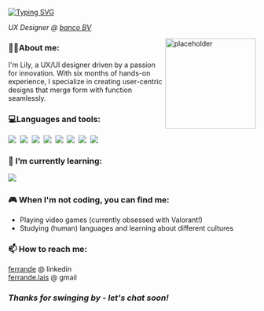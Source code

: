 <a href="https://git.io/typing-svg"><img src="https://readme-typing-svg.demolab.com?font=Fira+Code&size=32&pause=1000&color=FFEEBB&vCenter=true&repeat=false&width=435&lines=Hiya!+%F0%9F%98%8A+I'm+Lily" alt="Typing SVG" /></a>

<p><em>UX Designer @ <a href=https://www.linkedin.com/company/bancobv/>banco BV</a></em></p>

<img align="right" alt="placeholder" height="184px" width="184px" src="https://user-images.githubusercontent.com/116698705/233512745-f696c258-4653-4f99-a663-417029f95cd2.png">

<h3>👧🏻About me:</h3>
I'm Lily, a UX/UI designer driven by a passion for innovation. With six months of hands-on experience, I specialize in creating user-centric designs that merge form with function seamlessly. 

<h3>💻Languages and tools:</h3>

![](https://img.shields.io/badge/-Miro-0D1117?style=flat-square&logo=miro&logoColor=FFD02F&labelColor=0D1117&textColor=0D1117)&nbsp;
![](https://img.shields.io/badge/-JavaScript-0D1117?style=flat-square&logo=javascript&labelColor=0D1117&textColor=0D1117)&nbsp;
![](https://img.shields.io/badge/-VS%20Code-0D1117?style=flat-square&logo=visual-studio-code&logoColor=007ACC&labelColor=0D1117)&nbsp;
![](https://img.shields.io/badge/-CSS3-0D1117?style=flat-square&logo=css3&logoColor=1572B6&labelColor=0D1117)&nbsp;
![](https://img.shields.io/badge/-Figma-0D1117?style=flat-square&logo=figma&logoColor=F24E1E)&nbsp;
![](https://img.shields.io/badge/-HTML5-0D1117?style=flat-square&logo=html5&labelColor=0D1117)&nbsp;
![](https://img.shields.io/badge/-Git-0D1117?style=flat-square&logo=git&labelColor=0D1117)&nbsp;
![](https://img.shields.io/badge/-Github-0D1117?style=flat-square&logo=github&labelColor=0D1117)&nbsp;

<h3>🌱 I’m currently learning:</h3>

![](https://img.shields.io/badge/-React-0D1117?style=flat-square&logo=react&labelColor=0D1117)&nbsp;

<h3>🎮 When I'm not coding, you can find me:</h3>

* Playing video games (currently obsessed with Valorant!)
* Studying (human) languages and learning about different cultures

<h3>📫 How to reach me:</h3>

<a href="https://www.linkedin.com/in/ferrande/">ferrande</a> @ linkedin<br />
<a href="mailto:ferrande.lais@gmail.com">ferrande.lais</a> @ gmail

<h3><em><strong>Thanks for swinging by - let's chat soon!</strong></em></h3>
